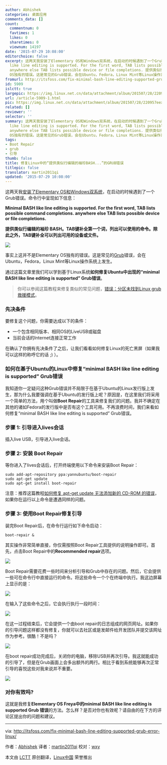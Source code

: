 ```yaml
---
author: Abhishek
categories: 桌面应用
comments_data: []
count:
  commentnum: 0
  favtimes: 1
  likes: 0
  sharetimes: 0
  viewnum: 14197
date: '2015-07-29 10:08:00'
editorchoice: false
excerpt: 这两天我安装了Elementary OS和Windows双系统，在启动的时候遇到了一个Grub错误。命令行中呈现如下信息： Minimal BASH
  like line editing is supported. For the first word, TAB lists possible command completions.
  anywhere else TAB lists possible device or file completions. 提供类似行编辑的袖珍 BASH。TAB键补全第一个词，列出可以使用的命令。除此之外，TAB键补全可以列出可用的设备或文件。  事实上这并不是Elementary
  OS独有的错误。这是常见的Grub错误，会在Ubuntu，Fedora，Linux Mint等Linux操作系统上发生。 通过这篇
fromurl: http://itsfoss.com/fix-minimal-bash-line-editing-supported-grub-error-linux/
id: 5909
islctt: true
largepic: https://img.linux.net.cn/data/attachment/album/201507/28/220957eexaknnpnwdwjjjg.jpg
url: /article-5909-1.html
pic: https://img.linux.net.cn/data/attachment/album/201507/28/220957eexaknnpnwdwjjjg.jpg.thumb.jpg
related: []
reviewer: ''
selector: ''
summary: 这两天我安装了Elementary OS和Windows双系统，在启动的时候遇到了一个Grub错误。命令行中呈现如下信息： Minimal BASH
  like line editing is supported. For the first word, TAB lists possible command completions.
  anywhere else TAB lists possible device or file completions. 提供类似行编辑的袖珍 BASH。TAB键补全第一个词，列出可以使用的命令。除此之外，TAB键补全可以列出可用的设备或文件。  事实上这并不是Elementary
  OS独有的错误。这是常见的Grub错误，会在Ubuntu，Fedora，Linux Mint等Linux操作系统上发生。 通过这篇
tags:
- Boot Repair
- grub
- 引导
thumb: false
title: 修复Linux中的“提供类似行编辑的袖珍BASH...”的GRUB错误
titlepic: false
translator: martin2011qi
updated: '2015-07-29 10:08:00'
---
```


这两天我[安装了Elementary OS和Windows双系统](http://itsfoss.com/guide-install-elementary-os-luna/)，在启动的时候遇到了一个Grub错误。命令行中呈现如下信息：


**Minimal BASH like line editing is supported. For the first word, TAB lists possible command completions. anywhere else TAB lists possible device or file completions.**


**提供类似行编辑的袖珍 BASH。TAB键补全第一个词，列出可以使用的命令。除此之外，TAB键补全可以列出可用的设备或文件。**


![](/data/attachment/album/201507/28/220957eexaknnpnwdwjjjg.jpg)


事实上这并不是Elementary OS独有的错误。这是常见的[Grub](http://www.gnu.org/software/grub/)错误，会在Ubuntu，Fedora，Linux Mint等Linux操作系统上发生。


通过这篇文章里我们可以学到基于Linux系统**如何修复Ubuntu中出现的“minimal BASH like line editing is supported” Grub错误**。



> 
> 你可以参阅这篇教程来修复类似的常见问题，[错误：分区未找到Linux grub救援模式](http://itsfoss.com/solve-error-partition-grub-rescue-ubuntu-linux/)。
> 
> 
> 


### 先决条件


要修复这个问题，你需要达成以下的条件：


* 一个包含相同版本、相同OS的LiveUSB或磁盘
* 当前会话的Internet连接正常工作


在确认了你拥有先决条件了之后，让我们看看如何修复Linux的死亡黑屏（如果我可以这样的称呼它的话 ;) ）。


### 如何在基于Ubuntu的Linux中修复“minimal BASH like line editing is supported” Grub错误


我知道你一定疑问这种Grub错误并不局限于在基于Ubuntu的Linux发行版上发生，那为什么我要强调在基于Ubuntu的发行版上呢？原因是，在这里我们将采用一个简单的方法，用个叫做**Boot Repair**的工具来修复我们的问题。我并不确定在其他的诸如Fedora的发行版中是否有这个工具可用。不再浪费时间，我们来看如何修复“minimal BASH like line editing is supported” Grub错误。


### 步骤 1: 引导进入lives会话


插入live USB，引导进入live会话。


### 步骤 2: 安装 Boot Repair


等你进入了lives会话后，打开终端使用以下命令来安装Boot Repair：



```
sudo add-apt-repository ppa:yannubuntu/boot-repair
sudo apt-get update
sudo apt-get install boot-repair

```

注意：推荐这篇教程[如何修复 apt-get update 无法添加新的 CD-ROM 的错误](http://itsfoss.com/fix-failed-fetch-cdrom-aptget-update-add-cdroms/)，如果你在运行以上命令是遭遇同样的问题。


### 步骤 3: 使用Boot Repair修复引导


装完Boot Repair后，在命令行运行如下命令启动：



```
boot-repair &

```

其实操作非常简单直接，你仅需按照Boot Repair工具提供的说明操作即可。首先，点击Boot Repair中的**Recommended repair**选项。


![](/data/attachment/album/201507/28/220958wflmh6m254l28bhz.png)


Boot Repair需要花费一些时间来分析引导和Grub中存在的问题。然后，它会提供一些可在命令行中直接运行的命令。将这些命令一个个在终端中执行。我这边屏幕上显示的是：


![](/data/attachment/album/201507/28/221000qqpqjyzjkwin2qoi.png)


在输入了这些命令之后，它会执行执行一段时间：


![](/data/attachment/album/201507/28/221001wvawzpqepbchal8p.png)


在这一过程结束后，它会提供一个由boot repair的日志组成的网页网址。如果你的引导问题这样都没有修复，你就可以去社区或是发邮件给开发团队并提交该网址作为参考。很酷！不是吗？


![](/data/attachment/album/201507/28/221003owpwv5y7m2mx9ynz.png)


在boot repair成功完成后，关闭你的电脑，移除USB并再次引导。我这就能成功的引导了，但是在Grub画面上会多出额外的两行。相比于看到系统能够再次正常引导的喜悦这些对我来说并不重要。


![](/data/attachment/album/201507/28/221005dacra8cw5imm33aq.jpg)


### 对你有效吗?


这就是我修复**Elementary OS Freya中的minimal BASH like line editing is supported Grub 错误**的方法。怎么样？是否对你也有效呢？请自由的在下方的评论区提出你的问题和建议。




---


via: <http://itsfoss.com/fix-minimal-bash-line-editing-supported-grub-error-linux/>


作者：[Abhishek](http://itsfoss.com/author/abhishek/) 译者：[martin2011qi](https://github.com/martin2011qi) 校对：[wxy](https://github.com/wxy)


本文由 [LCTT](https://github.com/LCTT/TranslateProject) 原创翻译，[Linux中国](http://linux.cn/) 荣誉推出